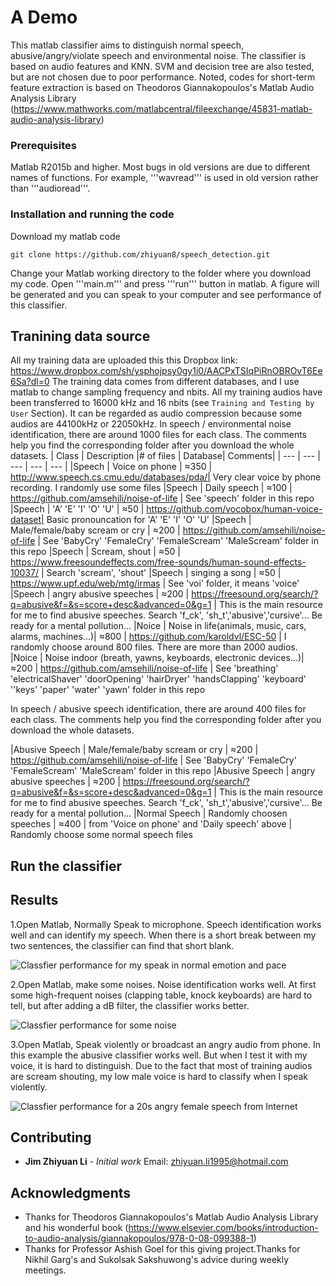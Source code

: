 # A Demo

This matlab classifier aims to distinguish normal speech, abusive/angry/violate speech and environmental noise. The classifier is based on audio features and KNN. SVM and decision tree are also tested, but are not chosen due to poor performance. Noted, codes for short-term feature extraction is based on Theodoros Giannakopoulos's Matlab Audio Analysis Library (https://www.mathworks.com/matlabcentral/fileexchange/45831-matlab-audio-analysis-library)

### Prerequisites

Matlab R2015b and higher.
Most bugs in old versions are due to different names of functions. For example, '''wavread''' is used in old version rather than '''audioread'''.

### Installation and running the code

Download my matlab code
```
git clone https://github.com/zhiyuan8/speech_detection.git
```
Change your Matlab working directory to the folder where you download my code. Open '''main.m''' and press '''run''' button in matlab. A figure will be generated and you can speak to your computer and see performance of this classifier.

## Tranining data source
All my training data are uploaded this this Dropbox link:
https://www.dropbox.com/sh/ysphojpsy0gy1i0/AACPxTSIqPiRnOBROvT6Ee6Sa?dl=0
The training data comes from different databases, and I use matlab to change sampling frequency and nbits. All my training audios have been transferred to 16000 kHz and 16 nbits (see ```Training and Testing by User``` Section). It can be regarded as audio compression because some audios are 44100kHz or 22050kHz.
In speech / environmental noise identification, there are around 1000 files for each class. The comments help you find the corresponding folder after you download the whole datasets. 
| Class | Description |# of files | Database| Comments|
| --- | --- | --- | --- | --- |
|Speech | Voice on phone | ≈350 | http://www.speech.cs.cmu.edu/databases/pda/| Very clear voice by phone recording. I randomly use some files
|Speech | Daily speech | ≈100 | https://github.com/amsehili/noise-of-life | See 'speech' folder in this repo
|Speech | 'A' 'E' 'I' 'O' 'U' | ≈50 | https://github.com/vocobox/human-voice-dataset| Basic pronouncation for 'A' 'E' 'I' 'O' 'U'
|Speech | Male/female/baby scream or cry | ≈200 | https://github.com/amsehili/noise-of-life |  See 'BabyCry' 'FemaleCry' 'FemaleScream' 'MaleScream' folder in this repo
|Speech | Scream, shout | ≈50 | https://www.freesoundeffects.com/free-sounds/human-sound-effects-10037/ | Search 'scream', 'shout'
|Speech | singing a song | ≈50 | https://www.upf.edu/web/mtg/irmas | See 'voi' folder, it means 'voice' 
|Speech | angry abusive speeches | ≈200 | https://freesound.org/search/?q=abusive&f=&s=score+desc&advanced=0&g=1 | This is the main resource for me to find abusive speeches. Search 'f_ck', 'sh_t','abusive','cursive'... Be ready for a mental pollution...
|Noice | Noise in life(animals, music, cars, alarms, machines...)| ≈800 | https://github.com/karoldvl/ESC-50 | I randomly choose around 800 files. There are more than 2000 audios.
|Noice | Noise indoor (breath, yawns, keyboards, electronic devices...)| ≈200 | https://github.com/amsehili/noise-of-life | See 'breathing' 'electricalShaver' 'doorOpening' 'hairDryer' 'handsClapping' 'keyboard' ''keys' 'paper' 'water' 'yawn' folder in this repo 

In speech / abusive speech identification, there are around 400 files for each class. The comments help you find the corresponding folder after you download the whole datasets. 

|Abusive Speech | Male/female/baby scream or cry | ≈200 | https://github.com/amsehili/noise-of-life |  See 'BabyCry' 'FemaleCry' 'FemaleScream' 'MaleScream' folder in this repo
|Abusive Speech | angry abusive speeches | ≈200 | https://freesound.org/search/?q=abusive&f=&s=score+desc&advanced=0&g=1 | This is the main resource for me to find abusive speeches. Search 'f_ck', 'sh_t','abusive','cursive'... Be ready for a mental pollution...
|Normal Speech | Randomly choosen speeches | ≈400 | from 'Voice on phone' and 'Daily speech' above | Randomly choose some normal speech files

## Run the classifier

## Results
1.Open Matlab, Normally Speak to microphone. Speech identification works well and can identify my speech. When there is a short break between my two sentences, the classifier can find that short blank.

![Classfier performance for my speak in normal emotion and pace](https://github.com/zhiyuan8/speech_detection/blob/master/figures/1.jpg)

2.Open Matlab, make some noises. Noise identification works well.  At first some high-frequent noises (clapping table, knock keyboards) are hard to tell, but after adding a dB filter, the classifier works better. 

![Classfier performance for some noise](https://github.com/zhiyuan8/speech_detection/blob/master/figures/2.jpg)

3.Open Matlab, Speak violently or broadcast an angry audio from phone. In this example the abusive classifier works well. But when I test it with my voice, it is hard to distinguish. Due to the fact that most of training audios are scream shouting, my low male voice is hard to classify when I speak violently.

![Classfier performance for a 20s angry female speech from Internet](https://github.com/zhiyuan8/speech_detection/blob/master/figures/3.jpg)

## Contributing

* **Jim Zhiyuan Li** - *Initial work* 
Email: zhiyuan.li1995@hotmail.com

## Acknowledgments

* Thanks for Theodoros Giannakopoulos's Matlab Audio Analysis Library and his wonderful book <Introduction to Audio Analysis> (https://www.elsevier.com/books/introduction-to-audio-analysis/giannakopoulos/978-0-08-099388-1)
* Thanks for Professor Ashish Goel for this giving project.Thanks for Nikhil Garg's and Sukolsak Sakshuwong's advice during weekly meetings.

